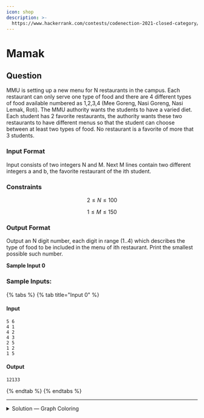 ```yaml
---
icon: shop
description: >-
  https://www.hackerrank.com/contests/codenection-2021-closed-category/challenges/mamak
---
```


# Mamak

## Question

MMU is setting up a new menu for N restaurants in the campus. Each restaurant can only serve one type of food and there are 4 different types of food available numbered as 1,2,3,4 (Mee Goreng, Nasi Goreng, Nasi Lemak, Roti). The MMU authority wants the students to have a varied diet. Each student has 2 favorite restaurants, the authority wants these two restaurants to have different menus so that the student can choose between at least two types of food. No restaurant is a favorite of more that 3 students.

### Input Format

Input consists of two integers N and M. Next M lines contain two different integers a and b, the favorite restaurant of the ith student.

### Constraints

$$
2 \le N \le 100
$$

$$
1 \le M \le 150
$$

### Output Format

Output an N digit number, each digit in range (1..4) which describes the type of food to be included in the menu of ith restaurant. Print the smallest possible such number.

**Sample Input 0**

### Sample Inputs:

{% tabs %}
{% tab title="Input 0" %}
#### Input

```
5 6
4 1
4 2
4 3
2 5
1 2
1 5
```

#### Output

```
12133
```
{% endtab %}
{% endtabs %}

***

<details>

<summary>Solution — Graph Coloring</summary>

Small rant: this question is confusing AF, which had to passed to ChatGPT to understand the actual question.

Besides the poor description, we can still understand the actual requirement, which is to build a typical graph coloring problem.

```python
from collections import defaultdict

def assign_menus(N, M, preferences):
    # Step 1: Create graph (adjacency list)
    graph = defaultdict(set)
    for a, b in preferences:
        graph[a].add(b)
        graph[b].add(a)
    
    # Step 2: Assign food types (1 to 4) using a greedy approach
    food_assignment = {}  # Stores restaurant -> food type mapping
    food_types = {1, 2, 3, 4}  # Available food types
    
    for restaurant in range(1, M + 1):
        # Get the food types used by neighbors (adjacent restaurants)
        used_foods = set()
        for neighbor in graph[restaurant]:  
            if neighbor in food_assignment:  
                used_foods.add(food_assignment[neighbor])

        # Assign the first available food type that is not used by neighbors
        for food in food_types:
            if food not in used_foods:
                food_assignment[restaurant] = food
                break
    
    # Step 3: Print the menu assignment
    for restaurant in range(1, M + 1):
        print(food_assignment[restaurant], end="")

# User Input
N, M = map(int, input().split())
preferences = []

for _ in range(N):
    a, b = map(int, input().split())
    preferences.append((a, b))

assign_menus(N, M, preferences)
```

Note that I purposedly added the comment for each segment so that I could still remember what I am doing after few years, lol.

</details>
